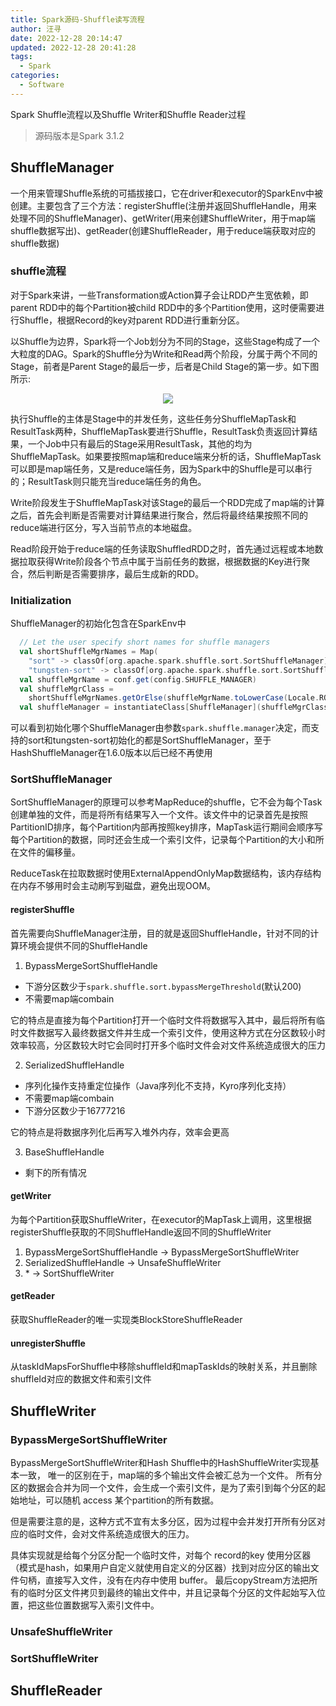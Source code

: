 ```yaml
---
title: Spark源码-Shuffle读写流程
author: 汪寻
date: 2022-12-28 20:14:47
updated: 2022-12-28 20:41:28
tags:
  - Spark
categories:
  - Software
---
```


Spark Shuffle流程以及Shuffle Writer和Shuffle Reader过程

<!-- more -->
> 源码版本是Spark 3.1.2
​ 
## ShuffleManager
一个用来管理Shuffle系统的可插拔接口，它在driver和executor的SparkEnv中被创建。主要包含了三个方法：registerShuffle(注册并返回ShuffleHandle，用来处理不同的ShuffleManager)、getWriter(用来创建ShuffleWriter，用于map端shuffle数据写出)、getReader(创建ShuffleReader，用于reduce端获取对应的shuffle数据)

### shuffle流程
对于Spark来讲，一些Transformation或Action算子会让RDD产生宽依赖，即parent RDD中的每个Partition被child RDD中的多个Partition使用，这时便需要进行Shuffle，根据Record的key对parent RDD进行重新分区。

以Shuffle为边界，Spark将一个Job划分为不同的Stage，这些Stage构成了一个大粒度的DAG。Spark的Shuffle分为Write和Read两个阶段，分属于两个不同的Stage，前者是Parent Stage的最后一步，后者是Child Stage的第一步。如下图所示:

<div align=center><img src="shuffle流程.png"></div>

执行Shuffle的主体是Stage中的并发任务，这些任务分ShuffleMapTask和ResultTask两种，ShuffleMapTask要进行Shuffle，ResultTask负责返回计算结果，一个Job中只有最后的Stage采用ResultTask，其他的均为ShuffleMapTask。如果要按照map端和reduce端来分析的话，ShuffleMapTask可以即是map端任务，又是reduce端任务，因为Spark中的Shuffle是可以串行的；ResultTask则只能充当reduce端任务的角色。

Write阶段发生于ShuffleMapTask对该Stage的最后一个RDD完成了map端的计算之后，首先会判断是否需要对计算结果进行聚合，然后将最终结果按照不同的reduce端进行区分，写入当前节点的本地磁盘。

Read阶段开始于reduce端的任务读取ShuffledRDD之时，首先通过远程或本地数据拉取获得Write阶段各个节点中属于当前任务的数据，根据数据的Key进行聚合，然后判断是否需要排序，最后生成新的RDD。

### Initialization
ShuffleManager的初始化包含在SparkEnv中
```scala
  // Let the user specify short names for shuffle managers
  val shortShuffleMgrNames = Map(
    "sort" -> classOf[org.apache.spark.shuffle.sort.SortShuffleManager].getName,
    "tungsten-sort" -> classOf[org.apache.spark.shuffle.sort.SortShuffleManager].getName)
  val shuffleMgrName = conf.get(config.SHUFFLE_MANAGER)
  val shuffleMgrClass =
    shortShuffleMgrNames.getOrElse(shuffleMgrName.toLowerCase(Locale.ROOT), shuffleMgrName)
  val shuffleManager = instantiateClass[ShuffleManager](shuffleMgrClass)
```

可以看到初始化哪个ShuffleManager由参数`spark.shuffle.manager`决定，而支持的sort和tungsten-sort初始化的都是SortShuffleManager，至于HashShuffleManager在1.6.0版本以后已经不再使用

### SortShuffleManager
SortShuffleManager的原理可以参考MapReduce的shuffle，它不会为每个Task创建单独的文件，而是将所有结果写入一个文件。该文件中的记录首先是按照PartitionID排序，每个Partition内部再按照key排序，MapTask运行期间会顺序写每个Partition的数据，同时还会生成一个索引文件，记录每个Partition的大小和所在文件的偏移量。

ReduceTask在拉取数据时使用ExternalAppendOnlyMap数据结构，该内存结构在内存不够用时会主动刷写到磁盘，避免出现OOM。

#### registerShuffle
首先需要向ShuffleManager注册，目的就是返回ShuffleHandle，针对不同的计算环境会提供不同的ShuffleHandle
1. BypassMergeSortShuffleHandle
- 下游分区数少于`spark.shuffle.sort.bypassMergeThreshold`(默认200)
- 不需要map端combain

它的特点是直接为每个Partition打开一个临时文件将数据写入其中，最后将所有临时文件数据写入最终数据文件并生成一个索引文件，使用这种方式在分区数较小时效率较高，分区数较大时它会同时打开多个临时文件会对文件系统造成很大的压力

2. SerializedShuffleHandle
- 序列化操作支持重定位操作（Java序列化不支持，Kyro序列化支持）
- 不需要map端combain
- 下游分区数少于16777216

它的特点是将数据序列化后再写入堆外内存，效率会更高

3. BaseShuffleHandle
- 剩下的所有情况

#### getWriter
为每个Partition获取ShuffleWriter，在executor的MapTask上调用，这里根据registerShuffle获取的不同ShuffleHandle返回不同的ShuffleWriter
1. BypassMergeSortShuffleHandle -> BypassMergeSortShuffleWriter
2. SerializedShuffleHandle -> UnsafeShuffleWriter
3. \* -> SortShuffleWriter

#### getReader
获取ShuffleReader的唯一实现类BlockStoreShuffleReader

#### unregisterShuffle
从taskIdMapsForShuffle中移除shuffleId和mapTaskIds的映射关系，并且删除shuffleId对应的数据文件和索引文件

## ShuffleWriter
### BypassMergeSortShuffleWriter
BypassMergeSortShuffleWriter和Hash Shuffle中的HashShuffleWriter实现基本一致， 唯一的区别在于，map端的多个输出文件会被汇总为一个文件。 所有分区的数据会合并为同一个文件，会生成一个索引文件，是为了索引到每个分区的起始地址，可以随机 access 某个partition的所有数据。

但是需要注意的是，这种方式不宜有太多分区，因为过程中会并发打开所有分区对应的临时文件，会对文件系统造成很大的压力。

具体实现就是给每个分区分配一个临时文件，对每个 record的key 使用分区器（模式是hash，如果用户自定义就使用自定义的分区器）找到对应分区的输出文件句柄，直接写入文件，没有在内存中使用 buffer。 最后copyStream方法把所有的临时分区文件拷贝到最终的输出文件中，并且记录每个分区的文件起始写入位置，把这些位置数据写入索引文件中。

### UnsafeShuffleWriter

### SortShuffleWriter

## ShuffleReader


